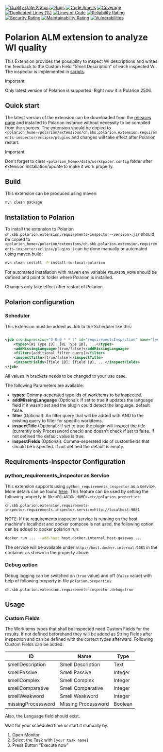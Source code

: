 [![Quality Gate Status](https://sonarcloud.io/api/project_badges/measure?project=SchweizerischeBundesbahnen_ch.sbb.polarion.extension.requirements-inspector&metric=alert_status)](https://sonarcloud.io/summary/new_code?id=SchweizerischeBundesbahnen_ch.sbb.polarion.extension.requirements-inspector)
[![Bugs](https://sonarcloud.io/api/project_badges/measure?project=SchweizerischeBundesbahnen_ch.sbb.polarion.extension.requirements-inspector&metric=bugs)](https://sonarcloud.io/summary/new_code?id=SchweizerischeBundesbahnen_ch.sbb.polarion.extension.requirements-inspector)
[![Code Smells](https://sonarcloud.io/api/project_badges/measure?project=SchweizerischeBundesbahnen_ch.sbb.polarion.extension.requirements-inspector&metric=code_smells)](https://sonarcloud.io/summary/new_code?id=SchweizerischeBundesbahnen_ch.sbb.polarion.extension.requirements-inspector)
[![Coverage](https://sonarcloud.io/api/project_badges/measure?project=SchweizerischeBundesbahnen_ch.sbb.polarion.extension.requirements-inspector&metric=coverage)](https://sonarcloud.io/summary/new_code?id=SchweizerischeBundesbahnen_ch.sbb.polarion.extension.requirements-inspector)
[![Duplicated Lines (%)](https://sonarcloud.io/api/project_badges/measure?project=SchweizerischeBundesbahnen_ch.sbb.polarion.extension.requirements-inspector&metric=duplicated_lines_density)](https://sonarcloud.io/summary/new_code?id=SchweizerischeBundesbahnen_ch.sbb.polarion.extension.requirements-inspector)
[![Lines of Code](https://sonarcloud.io/api/project_badges/measure?project=SchweizerischeBundesbahnen_ch.sbb.polarion.extension.requirements-inspector&metric=ncloc)](https://sonarcloud.io/summary/new_code?id=SchweizerischeBundesbahnen_ch.sbb.polarion.extension.requirements-inspector)
[![Reliability Rating](https://sonarcloud.io/api/project_badges/measure?project=SchweizerischeBundesbahnen_ch.sbb.polarion.extension.requirements-inspector&metric=reliability_rating)](https://sonarcloud.io/summary/new_code?id=SchweizerischeBundesbahnen_ch.sbb.polarion.extension.requirements-inspector)
[![Security Rating](https://sonarcloud.io/api/project_badges/measure?project=SchweizerischeBundesbahnen_ch.sbb.polarion.extension.requirements-inspector&metric=security_rating)](https://sonarcloud.io/summary/new_code?id=SchweizerischeBundesbahnen_ch.sbb.polarion.extension.requirements-inspector)
[![Maintainability Rating](https://sonarcloud.io/api/project_badges/measure?project=SchweizerischeBundesbahnen_ch.sbb.polarion.extension.requirements-inspector&metric=sqale_rating)](https://sonarcloud.io/summary/new_code?id=SchweizerischeBundesbahnen_ch.sbb.polarion.extension.requirements-inspector)
[![Vulnerabilities](https://sonarcloud.io/api/project_badges/measure?project=SchweizerischeBundesbahnen_ch.sbb.polarion.extension.requirements-inspector&metric=vulnerabilities)](https://sonarcloud.io/summary/new_code?id=SchweizerischeBundesbahnen_ch.sbb.polarion.extension.requirements-inspector)

# Polarion ALM extension to analyze WI quality

This Extension provides the possibility to inspect WI descriptions and writes the feedback to the Custom Field "Smell Description" of each inspected WI.
The inspector is implemented in [scripts](https://github.com/SchweizerischeBundesbahnen/python-requirements-inspector/).

> [!IMPORTANT]
> Only latest version of Polarion is supported.
> Right now it is Polarion 2506.

## Quick start

The latest version of the extension can be downloaded from the [releases page](../../releases/latest) and installed to Polarion instance without necessity to be compiled from the sources.
The extension should be copied to `<polarion_home>/polarion/extensions/ch.sbb.polarion.extension.requirements-inspector/eclipse/plugins` and changes will take effect after Polarion restart.
> [!IMPORTANT]
> Don't forget to clear `<polarion_home>/data/workspace/.config` folder after extension installation/update to make it work properly.

## Build

This extension can be produced using maven:

```bash
mvn clean package
```

## Installation to Polarion

To install the extension to Polarion `ch.sbb.polarion.extension.requirements-inspector-<version>.jar`
should be copied to `<polarion_home>/polarion/extensions/ch.sbb.polarion.extension.requirements-inspector/eclipse/plugins`
It can be done manually or automated using maven build:

```bash
mvn clean install -P install-to-local-polarion
```

For automated installation with maven env variable `POLARION_HOME` should be defined and point to folder where Polarion is installed.

Changes only take effect after restart of Polarion.

## Polarion configuration

### Scheduler

This Extension must be added as Job to the Scheduler like this:

```xml

<job cronExpression="0 0 0 * * ?" id="requirementsInspection" name="[your task name]" scope="project:[your project]">
    <types>[WI Type ID], [WI Type ID], ...</types>
    <addMissingLanguage>[true/false]</addMissingLanguage>
    <filter>[additional filter query]</filter>
    <inspectTitle>[true/false]</inspectTitle>
    <inspectFields>[field ID], [field ID], ...</inspectFields>
</job>
```

All values in brackets needs to be changed to your use case.

The following Parameters are available:

- **types**: Comma-seperated type ids of workitems to be inspected.
- **addMissingLanguage** (Optional): If set to true it updates the language field if it wasn't set and the plugin could detect the language. default false.
- **filter** (Optional): An filter query that will be added with AND to the existing query to filter for specific workitems.
- **inspectTitle** (Optional): If set to true the plugin will inspect the title (currently only Processword check) and doesn't check if set to false. If not defined the default value is true.
- **inspectFields** (Optional): Comma-seperated ids of customfields that should be inspected. If not defined the default is empty.

## Requirements-Inspector Configuration

### python_requirements_inspector as Service

This extension supports using `python_requirements_inspector` as a service. More details can be found [here](https://github.com/SchweizerischeBundesbahnen/polarion-requirements-inspector-service/).
This feature can be used by setting the following property in file `<POLARION_HOME>/etc/polarion.properties`:

```properties
ch.sbb.polarion.extension.requirements-inspector.requirements.inspector.service=http://localhost:9081
```

NOTE: If the requirements inspector service is running on the host machine's localhost and docker compose is not used, the following option can be added to docker polarion run:

```bash
docker run ... --add-host host.docker.internal:host-gateway ...
```

The service will be available under `http://host.docker.internal:9081` in the container as shown in the property above.

### Debug option

Debug logging can be switched on (`true` value) and off (`false` value) with help of following property in file `polarion.properties`:

```properties
ch.sbb.polarion.extension.requirements-inspector.debug=true
```

## Usage

### Custom Fields

The Workitems types that shall be inspected need Custom Fields for the results. If not defined beforehand they will be added as String Fields after inspection and can be defined with the correct types afterward. Following Custom Fields can
be added:

| ID                 | Name                | Type    |
|--------------------|---------------------|---------|
| smellDescription   | Smell Description   | Text    |
| smellPassive       | Smell Passive       | Integer |
| smellComplex       | Smell Complex       | Integer |
| smellComparative   | Smell Comparative   | Integer |
| smellWeakword      | Smell Weakword      | Integer |
| missingProcessword | Missing Processword | Boolean |

Also, the Language field should exist.

Wait for your scheduled time or start it manually by:

1. Open Monitor
2. Select the Task with `[your task name]`
3. Press Button "Execute now"
